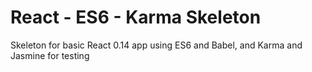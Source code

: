 
# React - ES6 - Karma Skeleton

Skeleton for basic React 0.14 app using ES6 and Babel, and Karma
and Jasmine for testing

